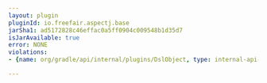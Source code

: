 ```yaml
---
layout: plugin
pluginId: io.freefair.aspectj.base
jarSha1: ad5172828c46effac0a5ff0904c009548b1d35d7
isJarAvailable: true
error: NONE
violations:
- {name: org/gradle/api/internal/plugins/DslObject, type: internal-api-usage}

---
```

